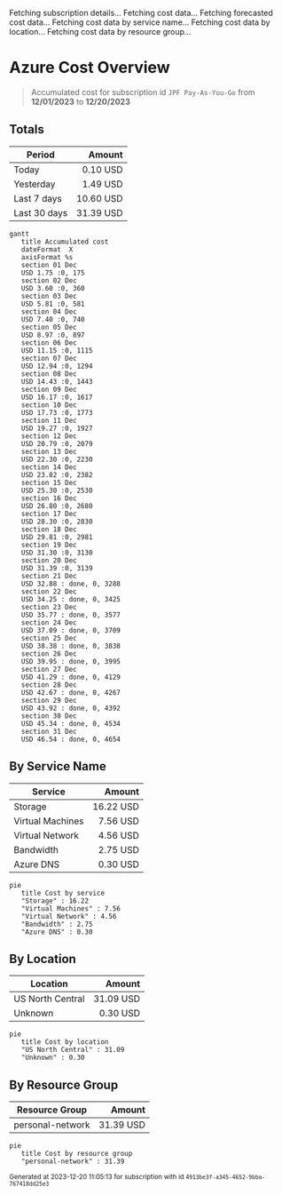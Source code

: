 Fetching subscription details...
Fetching cost data...
Fetching forecasted cost data...
Fetching cost data by service name...
Fetching cost data by location...
Fetching cost data by resource group...
# Azure Cost Overview

> Accumulated cost for subscription id `JPF Pay-As-You-Go` from **12/01/2023** to **12/20/2023**

## Totals

|Period|Amount|
|---|---:|
|Today|0.10 USD|
|Yesterday|1.49 USD|
|Last 7 days|10.60 USD|
|Last 30 days|31.39 USD|

```mermaid
gantt
   title Accumulated cost
   dateFormat  X
   axisFormat %s
   section 01 Dec
   USD 1.75 :0, 175
   section 02 Dec
   USD 3.60 :0, 360
   section 03 Dec
   USD 5.81 :0, 581
   section 04 Dec
   USD 7.40 :0, 740
   section 05 Dec
   USD 8.97 :0, 897
   section 06 Dec
   USD 11.15 :0, 1115
   section 07 Dec
   USD 12.94 :0, 1294
   section 08 Dec
   USD 14.43 :0, 1443
   section 09 Dec
   USD 16.17 :0, 1617
   section 10 Dec
   USD 17.73 :0, 1773
   section 11 Dec
   USD 19.27 :0, 1927
   section 12 Dec
   USD 20.79 :0, 2079
   section 13 Dec
   USD 22.30 :0, 2230
   section 14 Dec
   USD 23.82 :0, 2382
   section 15 Dec
   USD 25.30 :0, 2530
   section 16 Dec
   USD 26.80 :0, 2680
   section 17 Dec
   USD 28.30 :0, 2830
   section 18 Dec
   USD 29.81 :0, 2981
   section 19 Dec
   USD 31.30 :0, 3130
   section 20 Dec
   USD 31.39 :0, 3139
   section 21 Dec
   USD 32.88 : done, 0, 3288
   section 22 Dec
   USD 34.25 : done, 0, 3425
   section 23 Dec
   USD 35.77 : done, 0, 3577
   section 24 Dec
   USD 37.09 : done, 0, 3709
   section 25 Dec
   USD 38.38 : done, 0, 3838
   section 26 Dec
   USD 39.95 : done, 0, 3995
   section 27 Dec
   USD 41.29 : done, 0, 4129
   section 28 Dec
   USD 42.67 : done, 0, 4267
   section 29 Dec
   USD 43.92 : done, 0, 4392
   section 30 Dec
   USD 45.34 : done, 0, 4534
   section 31 Dec
   USD 46.54 : done, 0, 4654
```

## By Service Name

|Service|Amount|
|---|---:|
|Storage|16.22 USD|
|Virtual Machines|7.56 USD|
|Virtual Network|4.56 USD|
|Bandwidth|2.75 USD|
|Azure DNS|0.30 USD|

```mermaid
pie
   title Cost by service
   "Storage" : 16.22
   "Virtual Machines" : 7.56
   "Virtual Network" : 4.56
   "Bandwidth" : 2.75
   "Azure DNS" : 0.30
```

## By Location

|Location|Amount|
|---|---:|
|US North Central|31.09 USD|
|Unknown|0.30 USD|

```mermaid
pie
   title Cost by location
   "US North Central" : 31.09
   "Unknown" : 0.30
```

## By Resource Group

|Resource Group|Amount|
|---|---:|
|personal-network|31.39 USD|

```mermaid
pie
   title Cost by resource group
   "personal-network" : 31.39
```

<sup>Generated at 2023-12-20 11:05:13 for subscription with id `4913be3f-a345-4652-9bba-767418dd25e3`</sup>
